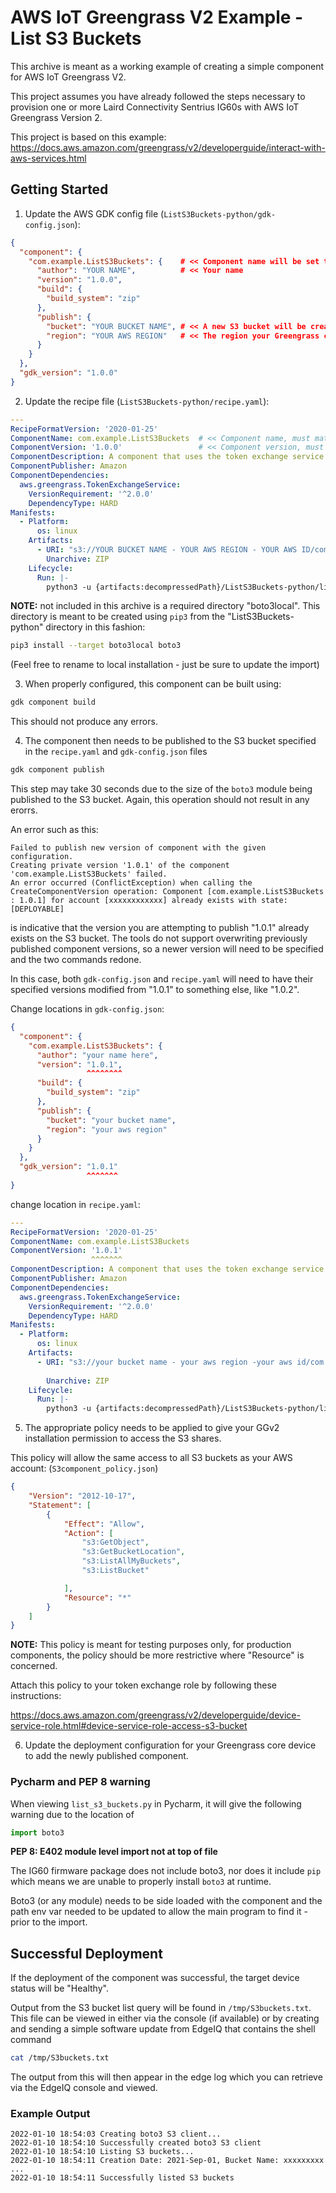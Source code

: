 # AWS IoT Greengrass V2 Example - List S3 Buckets

This archive is meant as a working example of creating a simple component for AWS IoT Greengrass V2.

This project assumes you have already followed the steps necessary to provision one or more Laird Connectivity Sentrius IG60s with AWS IoT Greengrass Version 2.

This project is based on this example:
https://docs.aws.amazon.com/greengrass/v2/developerguide/interact-with-aws-services.html

## Getting Started
1. Update the AWS GDK config file (`ListS3Buckets-python/gdk-config.json`):
```json
{
  "component": {
    "com.example.ListS3Buckets": {    # << Component name will be set to this value
      "author": "YOUR NAME",          # << Your name
      "version": "1.0.0",
      "build": {
        "build_system": "zip"
      },
      "publish": {
        "bucket": "YOUR BUCKET NAME", # << A new S3 bucket will be created starting with this name
        "region": "YOUR AWS REGION"   # << The region your Greengrass core is registered
      }
    }
  },
  "gdk_version": "1.0.0"
}
```
2. Update the recipe file (`ListS3Buckets-python/recipe.yaml`):
```yaml
---
RecipeFormatVersion: '2020-01-25'
ComponentName: com.example.ListS3Buckets  # << Component name, must match GDK config
ComponentVersion: '1.0.0'                 # << Component version, must match GDK config
ComponentDescription: A component that uses the token exchange service to list S3 buckets.
ComponentPublisher: Amazon
ComponentDependencies:
  aws.greengrass.TokenExchangeService:
    VersionRequirement: '^2.0.0'
    DependencyType: HARD
Manifests:
  - Platform:
      os: linux
    Artifacts:
      - URI: "s3://YOUR BUCKET NAME - YOUR AWS REGION - YOUR AWS ID/com.example.ListS3Buckets/1.0.0/ListS3Buckets-python.zip" # << Replace with the path to your AWS account info
        Unarchive: ZIP
    Lifecycle:
      Run: |-
        python3 -u {artifacts:decompressedPath}/ListS3Buckets-python/list_s3_buckets.py
```

**NOTE:** not included in this archive is a required directory "boto3local". This directory is meant to be created using `pip3` from the "ListS3Buckets-python" directory in this fashion:

```bash
pip3 install --target boto3local boto3
```

(Feel free to rename to local installation - just be sure to update the import)

3. When properly configured, this component can be built using:

```bash
gdk component build
```

This should not produce any errors.

4. The component then needs to be published to the S3 bucket specified in the `recipe.yaml` and `gdk-config.json` files

```bash
gdk component publish
```

This step may take 30 seconds due to the size of the `boto3` module being published to the S3 bucket. Again, this operation should not result in any erorrs.

An error such as this:
```
Failed to publish new version of component with the given configuration.
Creating private version '1.0.1' of the component 'com.example.ListS3Buckets' failed.
An error occurred (ConflictException) when calling the CreateComponentVersion operation: Component [com.example.ListS3Buckets : 1.0.1] for account [xxxxxxxxxxxx] already exists with state: [DEPLOYABLE]
```
is indicative that the version you are attempting to publish "1.0.1" already exists on the S3 bucket. The tools do not support overwriting previously published component versions, so a newer version will need to be specified and the two commands redone.

In this case, both `gdk-config.json` and `recipe.yaml` will need to have their specified versions modified from "1.0.1" to something else, like "1.0.2".

Change locations in `gdk-config.json`:
```json
{
  "component": {
    "com.example.ListS3Buckets": {
      "author": "your name here",
      "version": "1.0.1",
                 ^^^^^^^^
      "build": {
        "build_system": "zip"
      },
      "publish": {
        "bucket": "your bucket name",
        "region": "your aws region"
      }
    }
  },
  "gdk_version": "1.0.1"
                 ^^^^^^^
}
```
change location in `recipe.yaml`:
```yaml
---
RecipeFormatVersion: '2020-01-25'
ComponentName: com.example.ListS3Buckets
ComponentVersion: '1.0.1'
                  ^^^^^^^
ComponentDescription: A component that uses the token exchange service to list S3 buckets.
ComponentPublisher: Amazon
ComponentDependencies:
  aws.greengrass.TokenExchangeService:
    VersionRequirement: '^2.0.0'
    DependencyType: HARD
Manifests:
  - Platform:
      os: linux
    Artifacts:
      - URI: "s3://your bucket name - your aws region -your aws id/com.example.ListS3Buckets/1.0.1/ListS3Buckets-python.zip"
                                                                                             ^^^^^ 
        Unarchive: ZIP
    Lifecycle:
      Run: |-
        python3 -u {artifacts:decompressedPath}/ListS3Buckets-python/list_s3_buckets.py


```
5. The appropriate policy needs to be applied to give your GGv2 installation permission to access the S3 shares.

This policy will allow the same access to all S3 buckets as your AWS account:
(`S3component_policy.json`)
```json
{
    "Version": "2012-10-17",
    "Statement": [
        {
            "Effect": "Allow",
            "Action": [
                "s3:GetObject",
                "s3:GetBucketLocation",
                "s3:ListAllMyBuckets",
                "s3:ListBucket"

            ],
            "Resource": "*"
        }
    ]
}
```
**NOTE:** This policy is meant for testing purposes only, for production components,
the policy should be more restrictive where "Resource" is concerned.

Attach this policy to your token exchange role by following these instructions:

https://docs.aws.amazon.com/greengrass/v2/developerguide/device-service-role.html#device-service-role-access-s3-bucket

6. Update the deployment configuration for your Greengrass core device to add the newly published component.

### Pycharm and PEP 8 warning
When viewing `list_s3_buckets.py` in Pycharm, it will give the following warning
due to the location of 

```python
import boto3
```

**PEP 8: E402 module level import not at top of file**

The IG60 firmware package does not include boto3, nor does it include `pip` which means
we are unable to properly install `boto3` at runtime.

Boto3 (or any module) needs to be side loaded with the component and the path env var needed to be updated to allow the main program to find it - prior to the import.

## Successful Deployment
If the deployment of the component was successful, the target device status will be "Healthy".

Output from the S3 bucket list query will be found in `/tmp/S3buckets.txt`. This file can be viewed in either via the console (if available) or by creating and sending a simple software update from EdgeIQ that contains the shell command

```bash
cat /tmp/S3buckets.txt
```

The output from this will then appear in the edge log which you can retrieve via the EdgeIQ console and viewed.

### Example Output
```
2022-01-10 18:54:03 Creating boto3 S3 client...
2022-01-10 18:54:10 Successfully created boto3 S3 client
2022-01-10 18:54:10 Listing S3 buckets...
2022-01-10 18:54:11 Creation Date: 2021-Sep-01, Bucket Name: xxxxxxxxx
...
2022-01-10 18:54:11 Successfully listed S3 buckets
```